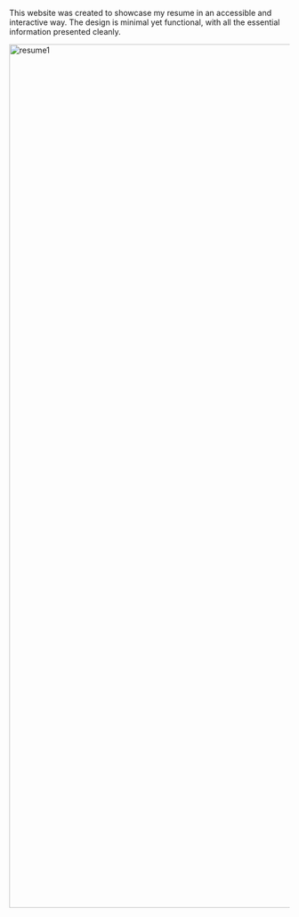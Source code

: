 This website was created to showcase my resume in an accessible and interactive way. The design is minimal yet functional, with all the essential information presented cleanly.

<img width="1552" alt="resume1" src="https://github.com/user-attachments/assets/547add31-83ea-4b2a-a4be-cdced3fc932d" />
